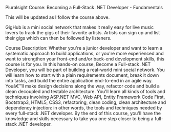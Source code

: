 Pluralsight Course: Becoming a Full-Stack .NET Developer - Fundamentals

This will be updated as I follow the course above.

GigHub is a mini social network that makes it really easy for live music lovers to track the gigs of their favorite artists. Artists can sign up and list their gigs which can then be followed by listeners.

Course Description: Whether you're a junior developer and want to learn a systematic approach to build applications, or you're more experienced and want to strengthen your front-end and/or back-end development skills, this course is for you. In this hands-on course, Become a Full-stack .NET Developer, you will be part of building a real-world mini social network. You will learn how to start with a plain requirements document, break it down into tasks, and build the entire application end-to-end in an agile way. Youâ€™ll make design decisions along the way, refactor code and build a clean decoupled and testable architecture. You'll learn all kinds of tools and techniques involving ASP.NET MVC, Web API, Entity Framework Code First, Bootstrap3, HTML5, CSS3, refactoring, clean coding, clean architecture and dependency injection: in other words, the tools and techniques needed by every full-stack .NET developer. By the end of this course, you'll have the knowledge and skills necessary to take you one step closer to being a full-stack .NET developer.

